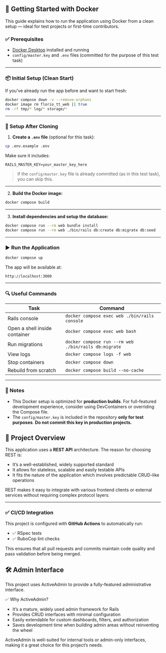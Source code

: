 


## 🚀 Getting Started with Docker

This guide explains how to run the application using Docker from a clean setup — ideal for test projects or first-time contributors.

### ✅ Prerequisites

- [Docker Desktop](https://www.docker.com/products/docker-desktop/) installed and running
- `config/master.key` and `.env` files (committed for the purpose of this test task)  
  
---

### 📦 Initial Setup (Clean Start)

If you've already run the app before and want to start fresh:

```bash
docker compose down -v --remove-orphans
docker image rm florio_tt_web || true
rm -rf tmp/* log/* storage/*
```

---

### 🔧 Setup After Cloning

1. **Create a `.env` file** (optional for this task):

```bash
cp .env.example .env
```

Make sure it includes:

```env
RAILS_MASTER_KEY=your_master_key_here
```

> If the `config/master.key` file is already committed (as in this test task), you can skip this.

---

2. **Build the Docker image:**

```bash
docker compose build
```

---

3. **Install dependencies and setup the database:**

```bash
docker compose run --rm web bundle install
docker compose run --rm web ./bin/rails db:create db:migrate db:seed
```

---

### ▶️ Run the Application

```bash
docker compose up
```

The app will be available at:

```
http://localhost:3000
```

---

### 🔍 Useful Commands

| Task                          | Command                                           |
|-------------------------------|---------------------------------------------------|
| Rails console                 | `docker compose exec web ./bin/rails console`    |
| Open a shell inside container | `docker compose exec web bash`                   |
| Run migrations                | `docker compose run --rm web ./bin/rails db:migrate` |
| View logs                     | `docker compose logs -f web`                     |
| Stop containers               | `docker compose down`                            |
| Rebuild from scratch          | `docker compose build --no-cache`                |

---

### 🧪 Notes

- This Docker setup is optimized for **production builds**. For full-featured development experience, consider using DevContainers or overriding the Compose file.
- The `config/master.key` is included in the repository **only for test purposes**. **Do not commit this key in production projects.**


## 🧭 Project Overview

This application uses a **REST API** architecture. The reason for choosing REST is:

- It’s a well-established, widely supported standard
- It allows for stateless, scalable and easily testable APIs
- It fits the nature of the application which involves predictable CRUD-like operations

REST makes it easy to integrate with various frontend clients or external services without requiring complex protocol layers.

---

### ✅ CI/CD Integration

This project is configured with **GitHub Actions** to automatically run:

- ✅ RSpec tests
- ✅ RuboCop lint checks

This ensures that all pull requests and commits maintain code quality and pass validation before being merged.

## 🛠 Admin Interface

This project uses ActiveAdmin to provide a fully-featured administrative interface.

✅ Why ActiveAdmin?
-	It’s a mature, widely used admin framework for Rails
-	Provides CRUD interfaces with minimal configuration
-	Easily extendable for custom dashboards, filters, and authorization
-	Saves development time when building admin areas without reinventing the wheel

ActiveAdmin is well-suited for internal tools or admin-only interfaces, making it a great choice for this project’s needs.
